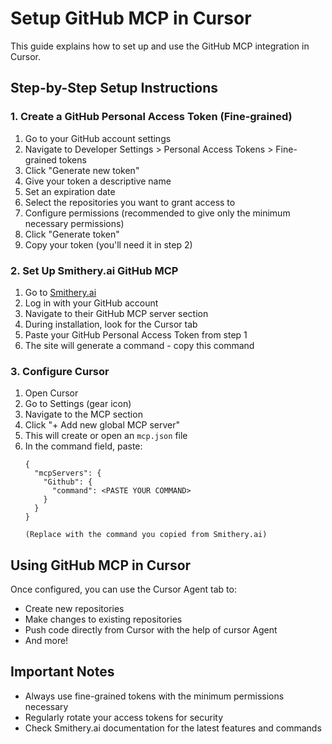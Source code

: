 # Setup GitHub MCP in Cursor

This guide explains how to set up and use the GitHub MCP integration in Cursor.

## Step-by-Step Setup Instructions

### 1. Create a GitHub Personal Access Token (Fine-grained)

1. Go to your GitHub account settings
2. Navigate to Developer Settings > Personal Access Tokens > Fine-grained tokens
3. Click "Generate new token"
4. Give your token a descriptive name
5. Set an expiration date
6. Select the repositories you want to grant access to
7. Configure permissions (recommended to give only the minimum necessary permissions)
8. Click "Generate token"
9. Copy your token (you'll need it in step 2)

### 2. Set Up Smithery.ai GitHub MCP

1. Go to [Smithery.ai](https://smithery.ai)
2. Log in with your GitHub account
3. Navigate to their GitHub MCP server section
4. During installation, look for the Cursor tab
5. Paste your GitHub Personal Access Token from step 1
6. The site will generate a command - copy this command

### 3. Configure Cursor

1. Open Cursor
2. Go to Settings (gear icon)
3. Navigate to the MCP section
4. Click "+ Add new global MCP server"
5. This will create or open an `mcp.json` file
6. In the command field, paste:
   ```
   {
     "mcpServers": {
       "Github": {
         "command": <PASTE YOUR COMMAND>
       }
     }
   }

   (Replace with the command you copied from Smithery.ai)

## Using GitHub MCP in Cursor

Once configured, you can use the Cursor Agent tab to:
- Create new repositories
- Make changes to existing repositories
- Push code directly from Cursor with the help of cursor Agent
- And more!

## Important Notes

- Always use fine-grained tokens with the minimum permissions necessary
- Regularly rotate your access tokens for security
- Check Smithery.ai documentation for the latest features and commands
